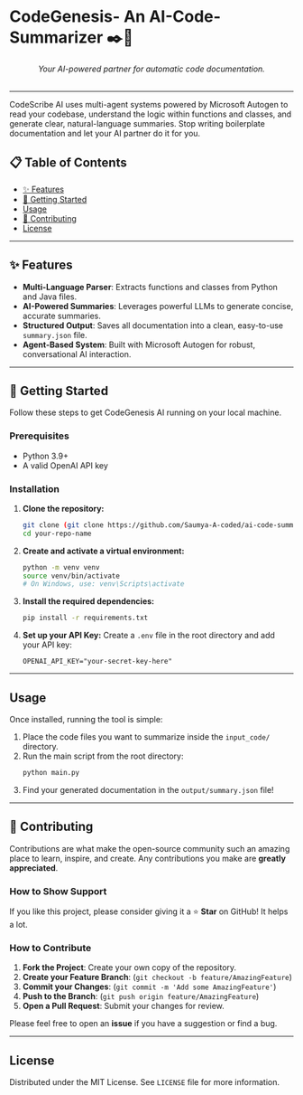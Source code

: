 # CodeGenesis- An AI-Code-Summarizer ✒️🤖


<p align="center">
  <em>Your AI-powered partner for automatic code documentation.</em>
  <br/><br/>
  
</p>

---

CodeScribe AI uses multi-agent systems powered by Microsoft Autogen to read your codebase, understand the logic within functions and classes, and generate clear, natural-language summaries. Stop writing boilerplate documentation and let your AI partner do it for you.

## 📋 Table of Contents

- [✨ Features](#-features)
- [🚀 Getting Started](#-getting-started)
- [Usage](#-usage)
- [🤝 Contributing](#-contributing)
- [License](#-license)

---

## ✨ Features

-   **Multi-Language Parser**: Extracts functions and classes from Python and Java files.
-   **AI-Powered Summaries**: Leverages powerful LLMs to generate concise, accurate summaries.
-   **Structured Output**: Saves all documentation into a clean, easy-to-use `summary.json` file.
-   **Agent-Based System**: Built with Microsoft Autogen for robust, conversational AI interaction.

---

## 🚀 Getting Started

Follow these steps to get CodeGenesis AI running on your local machine.

### Prerequisites

-   Python 3.9+
-   A valid OpenAI API key

### Installation

1.  **Clone the repository:**
    ```bash
    git clone (git clone https://github.com/Saumya-A-coded/ai-code-summarizer.git)
    cd your-repo-name
    ```
2.  **Create and activate a virtual environment:**
    ```bash
    python -m venv venv
    source venv/bin/activate
    # On Windows, use: venv\Scripts\activate
    ```
3.  **Install the required dependencies:**
    ```bash
    pip install -r requirements.txt
    ```
4.  **Set up your API Key:**
    Create a `.env` file in the root directory and add your API key:
    ```
    OPENAI_API_KEY="your-secret-key-here"
    ```

---

## Usage

Once installed, running the tool is simple:

1.  Place the code files you want to summarize inside the `input_code/` directory.
2.  Run the main script from the root directory:
    ```bash
    python main.py
    ```
3.  Find your generated documentation in the `output/summary.json` file!

---

## 🤝 Contributing

Contributions are what make the open-source community such an amazing place to learn, inspire, and create. Any contributions you make are **greatly appreciated**.

### How to Show Support
If you like this project, please consider giving it a ⭐ **Star** on GitHub! It helps a lot.

### How to Contribute
1.  **Fork the Project**: Create your own copy of the repository.
2.  **Create your Feature Branch**: (`git checkout -b feature/AmazingFeature`)
3.  **Commit your Changes**: (`git commit -m 'Add some AmazingFeature'`)
4.  **Push to the Branch**: (`git push origin feature/AmazingFeature`)
5.  **Open a Pull Request**: Submit your changes for review.

Please feel free to open an **issue** if you have a suggestion or find a bug.

---

## License

Distributed under the MIT License. See `LICENSE` file for more information.
